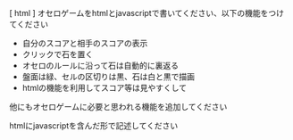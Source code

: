 [ html ]
オセロゲームをhtmlとjavascriptで書いてください、以下の機能をつけてください
- 自分のスコアと相手のスコアの表示
- クリックで石を置く
- オセロのルールに沿って石は自動的に裏返る
- 盤面は緑、セルの区切りは黒、石は白と黒で描画
- htmlの機能を利用してスコア等は見やすくして

他にもオセロゲームに必要と思われる機能を追加してください

htmlにjavascriptを含んだ形で記述してください

